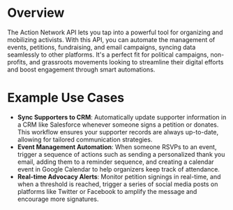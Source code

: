 # Overview

The Action Network API lets you tap into a powerful tool for organizing and mobilizing activists. With this API, you can automate the management of events, petitions, fundraising, and email campaigns, syncing data seamlessly to other platforms. It's a perfect fit for political campaigns, non-profits, and grassroots movements looking to streamline their digital efforts and boost engagement through smart automations.

# Example Use Cases

- **Sync Supporters to CRM**: Automatically update supporter information in a CRM like Salesforce whenever someone signs a petition or donates. This workflow ensures your supporter records are always up-to-date, allowing for tailored communication strategies.
- **Event Management Automation**: When someone RSVPs to an event, trigger a sequence of actions such as sending a personalized thank you email, adding them to a reminder sequence, and creating a calendar event in Google Calendar to help organizers keep track of attendance.
- **Real-time Advocacy Alerts**: Monitor petition signings in real-time, and when a threshold is reached, trigger a series of social media posts on platforms like Twitter or Facebook to amplify the message and encourage more signatures.
